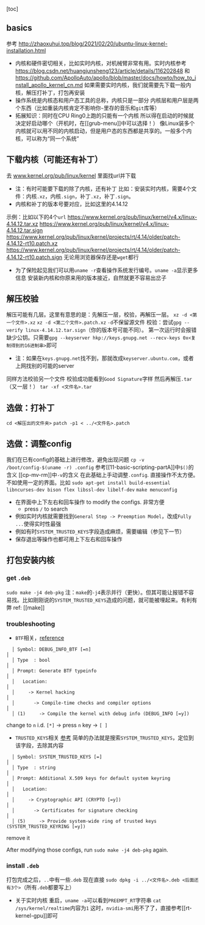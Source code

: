 [toc]
## basics
参考
http://zhaoxuhui.top/blog/2021/02/20/ubuntu-linux-kernel-installation.html
- 内核和硬件密切相关，比如实时内核，对机械臂非常有用。实时内核参考
https://blog.csdn.net/huangjunsheng123/article/details/116202848
和
https://github.com/ApolloAuto/apollo/blob/master/docs/howto/how_to_install_apollo_kernel_cn.md
如果需要实时内核，我们就需要先下载一般内核，解压打补丁，打包再安装
- 操作系统是内核态和用户态工具的总称，内核只是一部分
内核层和用户层是两个东西（比如重装内核肯定不影响你`~`里存的音乐和`git`库等）
- 拓展知识：同时在CPU Ring0上跑的只能有一个内核
所以得在启动的时候就决定好启动哪个（开机时，在[[grub-menu]]中可以选择！）
像Linux装多个内核就可以用不同的内核启动，但是用户态的东西都是共享的。一般多个内核，可以称为“同一个系统”
## 下载内核（可能还有补丁）
去
www.kernel.org/pub/linux/kernel
里面找url并下载
- 注：有时可能要下载的除了内核，还有补丁
比如：安装实时内核，需要4个文件：内核`.xz`，内核`.sign`，补丁`.xz`，补丁`.sign`。
- 内核和补丁的版本号要对应，比如这里的4.14.12

示例：比如以下的4个`url`
https://www.kernel.org/pub/linux/kernel/v4.x/linux-4.14.12.tar.xz
https://www.kernel.org/pub/linux/kernel/v4.x/linux-4.14.12.tar.sign
https://www.kernel.org/pub/linux/kernel/projects/rt/4.14/older/patch-4.14.12-rt10.patch.xz
https://www.kernel.org/pub/linux/kernel/projects/rt/4.14/older/patch-4.14.12-rt10.patch.sign
无论用浏览器保存还是`wget`都行
- 为了保险起见我们可以用`uname -r`查看操作系统发行编号。`uname -a`显示更多信息
安装新内核和你原来用的版本接近，自然就更不容易出岔子
## 解压校验
解压可能有几层。这里有意思的是：先解压一层，校验，再解压一层。
`xz -d <第一个文件>.xz`
`xz -d <第二个文件>.patch.xz`
`-d`不保留源文件
校验：尝试`gpg --verify linux-4.14.12.tar.sign`（你的版本号可能不同）。
第一次运行时会报错缺少公钥。只需要`gpg --keyserver hkp://keys.gnupg.net --recv-keys 0x<复制得到的16进制串>`即可
- 注：如果在`keys.gnupg.net`找不到，那就改成`keyserver.ubuntu.com`，或者上网找别的可能的server

同样方法校验另一个文件
校验成功能看到`Good Signature`字样
然后再解压`.tar`（又一层！）
`tar -xf <文件名>.tar`
## 选做：打补丁
`cd <解压出的文件夹>`
`patch -p1 < ../<文件名>.patch`
## 选做：调整config
我们在已有config的基础上进行修改，避免出现问题
`cp -v /boot/config-$(uname -r) .config`
参考[[11-basic-scripting-partA]]中`$()`的含义
[[cp-mv-rm]]中`-v`的含义
在此基础上手动调整`.config`. 直接操作不太方便。不如使用一定的界面。比如
`sudo apt-get install build-essential libncurses-dev bison flex libssl-dev libelf-dev`
`make menuconfig`
- 在界面中上下左右和回车操作 to modify the configs. 非常方便
  - press `/` to search
- 例如实时内核就需要找到`General Step -> Preemption Model`，改成`Fully ...`使得实时性最强
- 例如有时`SYSTEM_TRUSTED_KEYS`字段造成麻烦，需要编辑（参见下一节）
- 保存退出等操作也都可用上下左右和回车操作
## 打包安装内核
### get `.deb`
`sudo make -j4 deb-pkg`
注：`make`的`-j4`表示并行（更快）。但其可能让报错不容易找。比如刚刚说的`SYSTEM_TRUSTED_KEYS`造成的问题，就可能被埋起来。有利有弊
ref: [[make]]
### troubleshooting
- `BTF`相关，[reference](https://stackoverflow.com/questions/61657707/btf-tmp-vmlinux-btf-pahole-pahole-is-not-available)
```text
  │ Symbol: DEBUG_INFO_BTF [=n]                                                                                                                                                         │  
  │ Type  : bool                                                                                                                                                                        │  
  │ Prompt: Generate BTF typeinfo                                                                                                                                                       │  
  │   Location:                                                                                                                                                                         │  
  │     -> Kernel hacking                                                                                                                                                               │  
  │       -> Compile-time checks and compiler options                                                                                                                                   │  
  │ (1)     -> Compile the kernel with debug info (DEBUG_INFO [=y]) 
```
change to `n`
i.d. `[*]` -> press `n` key -> `[ ]`
- `TRUSTED_KEYS`相关
[参考](https://wiki.gentoo.org/wiki/Signed_kernel_module_support)
简单的办法就是搜索`SYSTEM_TRUSTED_KEYS`，定位到该字段，去除其内容
```text
  │ Symbol: SYSTEM_TRUSTED_KEYS [=]                                                                                                                                                     │  
  │ Type  : string                                                                                                                                                                      │  
  │ Prompt: Additional X.509 keys for default system keyring                                                                                                                            │  
  │   Location:                                                                                                                                                                         │  
  │     -> Cryptographic API (CRYPTO [=y])                                                                                                                                              │  
  │       -> Certificates for signature checking                                                                                                                                        │  
  │ (5)     -> Provide system-wide ring of trusted keys (SYSTEM_TRUSTED_KEYRING [=y])  
```
remove it

After modifying those configs, run `sudo make -j4 deb-pkg` again.
### install `.deb`
打包完成之后，`..`中有一些`.deb`
现在直接
`sudo dpkg -i ../<文件名>.deb <后面还有3个>`（所有`.deb`都要写上）
- 关于实时内核
重启，`uname -a`可以看到`PREEMPT_RT`字符串
`cat /sys/kernel/realtime`内容为`1`
这时，`nvidia-smi`用不了了，直接参考[[rt-kernel-gpu]]即可